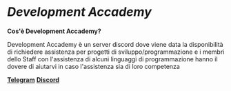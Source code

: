 # ***Development Accademy***

**Cos'è Development Accademy?**

Development Accademy è un server discord dove viene data la disponibilità di richiedere assistenza per progetti di sviluppo/programmazione e i membri dello Staff con l'assistenza di alcuni linguaggi di programmazione hanno il dovere di aiutarvi in caso l'assistenza sia di loro competenza

[**Telegram**](https://t.me/DevelopmentAccademy)
[**Discord**](https://discord.gg/c92ySfQwCM)
